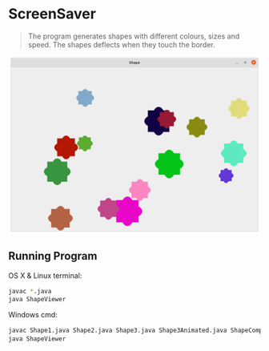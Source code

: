 # ScreenSaver

> The program generates shapes with different colours, sizes and speed.
> The shapes deflects when they touch the border.

![](Shape.png)

## Running Program

OS X & Linux terminal:

```sh
javac *.java
java ShapeViewer
```

Windows cmd:

```sh
javac Shape1.java Shape2.java Shape3.java Shape3Animated.java ShapeComponent.java ShapeViewer.java
java ShapeViewer
```
